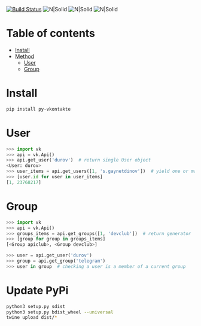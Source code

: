 [![Build Status](https://travis-ci.org/sgaynetdinov/py-vkontakte.svg?branch=master)](https://travis-ci.org/sgaynetdinov/py-vkontakte) ![N|Solid](https://img.shields.io/pypi/l/py-vkontakte.svg) ![N|Solid](https://img.shields.io/pypi/wheel/py-vkontakte.svg) ![N|Solid](https://img.shields.io/pypi/pyversions/py-vkontakte.svg)

# Table of contents

- [Install](#install)
- [Method](#method)
  - [User](#user)
  - [Group](#group)



# Install

```sh
pip install py-vkontakte
```

# User

```python
>>> import vk
>>> api = vk.Api()
>>> api.get_user('durov')  # return single User object
<User: durov>
>>> user_items = api.get_users([1, 's.gaynetdinov'])  # yield one or many User objects
>>> [user.id for user in user_items]
[1, 23768217]
```

# Group

```python
>>> import vk
>>> api = vk.Api()
>>> groups_items = api.get_groups([1, 'devclub'])  # return generator
>>> [group for group in groups_items]
[<Group apiclub>, <Group devclub>]

>>> user = api.get_user('durov')
>>> group = api.get_group('telegram')
>>> user in group  # checking a user is a member of a current group
```

# Update PyPi

```sh
python3 setup.py sdist
python3 setup.py bdist_wheel --universal
twine upload dist/*
```